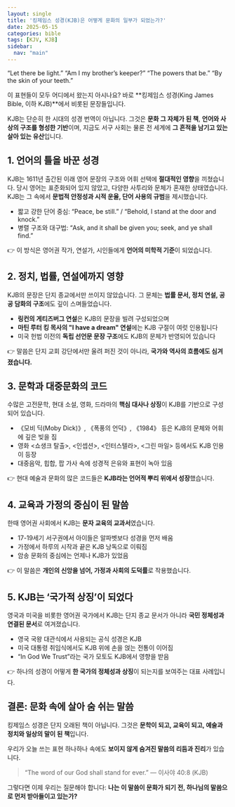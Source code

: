 ```yaml
---
layout: single
title: '킹제임스 성경(KJB)은 어떻게 문화의 일부가 되었는가?'
date: 2025-05-15
categories: bible
tags: [KJV, KJB]
sidebar:
  nav: "main"
---
```


“Let there be light.”
“Am I my brother’s keeper?”
“The powers that be.”
“By the skin of your teeth.”

이 표현들이 모두 어디에서 왔는지 아시나요?
바로 **킹제임스 성경(King James Bible, 이하 KJB)**에서 비롯된 문장들입니다.

KJB는 단순히 한 시대의 성경 번역이 아닙니다. 그것은 **문화 그 자체가 된 책**, **언어와 사상의 구조를 형성한 기반**이며, 지금도 서구 사회는 물론 전 세계에 **그 흔적을 남기고 있는 살아 있는 유산**입니다.

## 1. 언어의 틀을 바꾼 성경

KJB는 1611년 출간된 이래 영어 문장의 구조와 어휘 선택에 **절대적인 영향**을 끼쳤습니다. 당시 영어는 표준화되어 있지 않았고, 다양한 사투리와 문체가 혼재한 상태였습니다. KJB는 그 속에서 **문법적 안정성과 시적 운율, 단어 사용의 규범**을 제시했습니다.

* 짧고 강한 단어 중심: “Peace, be still.” / “Behold, I stand at the door and knock.”
* 병렬 구조와 대구법: “Ask, and it shall be given you; seek, and ye shall find.”

👉 이 방식은 영어권 작가, 연설가, 시인들에게 **언어의 미학적 기준**이 되었습니다.

## 2. 정치, 법률, 연설에까지 영향

KJB의 문장은 단지 종교에서만 쓰이지 않았습니다.
그 문체는 **법률 문서, 정치 연설, 공공 담화의 구조**에도 깊이 스며들었습니다.

* **링컨의 게티즈버그 연설**은 KJB의 문장을 빌려 구성되었으며
* **마틴 루터 킹 목사의 "I have a dream" 연설**에는 KJB 구절이 여럿 인용됩니다
* 미국 헌법 이전의 **독립 선언문 문장 구조**에도 KJB의 문체가 반영되어 있습니다

👉 말씀은 단지 교회 강단에서만 울려 퍼진 것이 아니라, **국가와 역사의 흐름에도 심겨졌습니다.**

## 3. 문학과 대중문화의 코드

수많은 고전문학, 현대 소설, 영화, 드라마의 **핵심 대사나 상징**이 KJB를 기반으로 구성되어 있습니다.

* 《모비 딕(Moby Dick)》, 《폭풍의 언덕》, 《1984》 등은 KJB의 문체와 어휘에 깊은 빚을 짐
* 영화 <쇼생크 탈출>, <인셉션>, <인터스텔라>, <그린 마일> 등에서도 KJB 인용이 등장
* 대중음악, 힙합, 팝 가사 속에 성경적 은유와 표현이 녹아 있음

👉 현대 예술과 문화의 많은 코드들은 **KJB라는 언어적 뿌리 위에서 성장**했습니다.

## 4. 교육과 가정의 중심이 된 말씀

한때 영어권 사회에서 KJB는 **문자 교육의 교과서**였습니다.

* 17-19세기 서구권에서 아이들은 알파벳보다 성경을 먼저 배움
* 가정에서 하루의 시작과 끝은 KJB 낭독으로 이뤄짐
* 암송 문화의 중심에는 언제나 KJB가 있었음

👉 이 말씀은 **개인의 신앙을 넘어, 가정과 사회의 도덕률**로 작용했습니다.

## 5. KJB는 ‘국가적 상징’이 되었다

영국과 미국을 비롯한 영어권 국가에서 KJB는 단지 종교 문서가 아니라 **국민 정체성과 연결된 문서**로 여겨졌습니다.

* 영국 국왕 대관식에서 사용되는 공식 성경은 KJB
* 미국 대통령 취임식에서도 KJB 위에 손을 얹는 전통이 이어짐
* “In God We Trust”라는 국가 모토도 KJB에서 영향을 받음

👉 하나의 성경이 어떻게 **한 국가의 정체성과 상징**이 되는지를 보여주는 대표 사례입니다.

## 결론: 문화 속에 살아 숨 쉬는 말씀

킹제임스 성경은 단지 오래된 책이 아닙니다.
그것은 **문학이 되고, 교육이 되고, 예술과 정치와 일상의 말이 된 책**입니다.

우리가 오늘 쓰는 표현 하나하나 속에도
**보이지 않게 숨겨진 말씀의 리듬과 진리**가 있습니다.

> “The word of our God shall stand for ever.”
> — 이사야 40:8 (KJB)

그렇다면 이제 우리는 질문해야 합니다:
**나는 이 말씀이 문화가 되기 전, 하나님의 말씀으로 먼저 받아들이고 있는가?**
